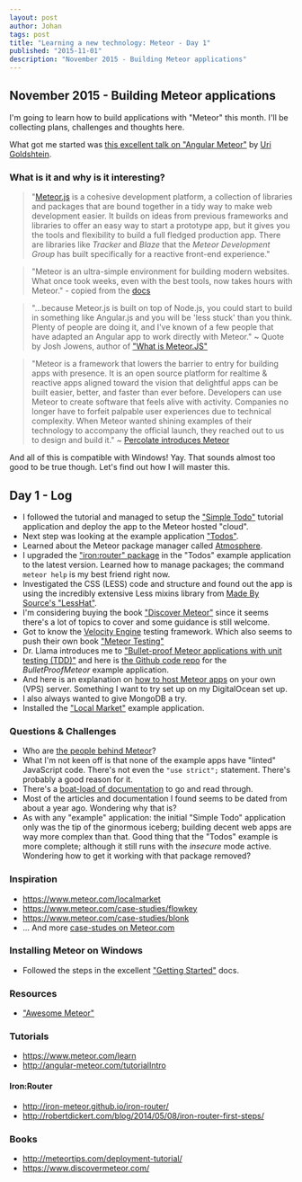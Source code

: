 ```yaml
---
layout: post
author: Johan
tags: post
title: "Learning a new technology: Meteor - Day 1"
published: "2015-11-01"
description: "November 2015 - Building Meteor applications"
---
```


## November 2015 - Building Meteor applications

I'm going to learn how to build applications with "Meteor" this month. I'll be collecting plans, challenges and thoughts here.

What got me started was [this excellent talk on "Angular Meteor"](https://www.youtube.com/watch?v=3FT0BqYASCo) by [Uri Goldshtein](https://github.com/urigo).

### What is it and why is it interesting?

> "[Meteor.js](https://www.meteor.com/) is a cohesive development platform, a collection of libraries and packages that are bound together in a tidy way to make web development easier. It builds on ideas from previous frameworks and libraries to offer an easy way to start a prototype app, but it gives you the tools and flexibility to build a full fledged production app. There are libraries like *Tracker* and *Blaze* that the *Meteor Development Group* has built specifically for a reactive front-end experience."

> "Meteor is an ultra-simple environment for building modern websites. What once took weeks, even with the best tools, now takes hours with Meteor." - copied from the [docs](http://docs.meteor.com/#/basic/)

> "...because Meteor.js is built on top of Node.js, you could start to build in something like Angular.js and you will be 'less stuck' than you think. Plenty of people are doing it, and I've known of a few people that have adapted an Angular app to work directly with Meteor." ~ Quote by Josh Jowens, author of ["What is Meteor.JS"](http://joshowens.me/what-is-meteor-js/)

> "Meteor is a framework that lowers the barrier to entry for building apps with presence. It is an open source platform for realtime & reactive apps aligned toward the vision that delightful apps can be built easier, better, and faster than ever before. Developers can use Meteor to create software that feels alive with activity. Companies no longer have to forfeit palpable user experiences due to technical complexity. When Meteor wanted shining examples of their technology to accompany the official launch, they reached out to us to design and build it." ~ [Percolate introduces Meteor](http://percolatestudio.com/what/meteor)

And all of this is compatible with Windows! Yay. That sounds almost too good to be true though. Let's find out how I will master this.

## Day 1 - Log

- I followed the tutorial and managed to setup the ["Simple Todo"](https://www.meteor.com/tutorials/blaze/creating-an-app) tutorial application and deploy the app to the Meteor hosted "cloud".
- Next step was looking at the example application ["Todos"](https://www.meteor.com/todos).
- Learned about the Meteor package manager called [Atmosphere](https://atmospherejs.com).
- I upgraded the ["iron:router" package](https://atmospherejs.com/iron/router) in the "Todos" example application to the latest version. Learned how to manage packages; the command `meteor help` is my best friend right now.
- Investigated the CSS (LESS) code and structure and found out the app is using the incredibly extensive Less mixins library from [Made By Source's "LessHat"](https://github.com/madebysource/lesshat).
- I'm considering buying the book ["Discover Meteor"](https://www.discovermeteor.com) since it seems there's a lot of topics to cover and some guidance is still welcome.
- Got to know the [Velocity Engine](https://velocity.readme.io/) testing framework. Which also seems to push their own book ["Meteor Testing"](http://www.meteortesting.com/)
- Dr. Llama introduces me to ["Bullet-proof Meteor applications with unit testing (TDD)"](https://doctorllama.wordpress.com/2014/09/22/bullet-proof-internationalised-meteor-applications-with-velocity-unit-testing-integration-testing-and-jasmine/) and here is [the Github code repo](https://github.com/tomitrescak/BulletProofMeteor) for the *BulletProofMeteor* example application.
- And here is an explanation on [how to host Meteor apps](https://gist.github.com/chriswessels/6540167) on your own (VPS) server. Something I want to try set up on my DigitalOcean set up.
- I also always wanted to give MongoDB a try.
- Installed the ["Local Market"](https://www.meteor.com/localmarket) example application.

### Questions & Challenges

- Who are [the people behind Meteor](https://www.meteor.com/about/project)?
- What I'm not keen off is that none of the example apps have "linted" JavaScript code. There's not even the `"use strict";` statement. There's probably a good reason for it.
- There's a [boat-load of documentation](http://docs.meteor.com/#/full/) to go and read through.
- Most of the articles and documentation I found seems to be dated from about a year ago. Wondering why that is?
- As with any "example" application: the initial "Simple Todo" application only was the tip of the ginormous iceberg; building decent web apps are way more complex than that. Good thing that the "Todos" example is more complete; although it still runs with the *insecure* mode active. Wondering how to get it working with that package removed?

### Inspiration

- <https://www.meteor.com/localmarket>
- <https://www.meteor.com/case-studies/flowkey>
- <https://www.meteor.com/case-studies/blonk>
- ... And more [case-studes on Meteor.com](https://www.meteor.com/case-studies/build-apps-with-meteor)

### Installing Meteor on Windows

- Followed the steps in the excellent ["Getting Started"](http://docs.meteor.com/#/basic/quickstart) docs.

### Resources

- ["Awesome Meteor"](https://github.com/Urigo/awesome-meteor)

### Tutorials

- <https://www.meteor.com/learn>
- <http://angular-meteor.com/tutorialIntro>

#### Iron:Router

- <http://iron-meteor.github.io/iron-router/>
- <http://robertdickert.com/blog/2014/05/08/iron-router-first-steps/>

### Books

- <http://meteortips.com/deployment-tutorial/>
- <https://www.discovermeteor.com/>
